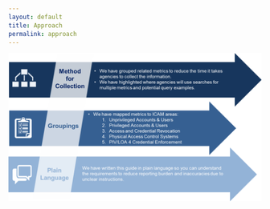 ```yaml
--- 
layout: default 
title: Approach 
permalink: approach 
---
```


![Approach Graphic](img/Approach.png)
